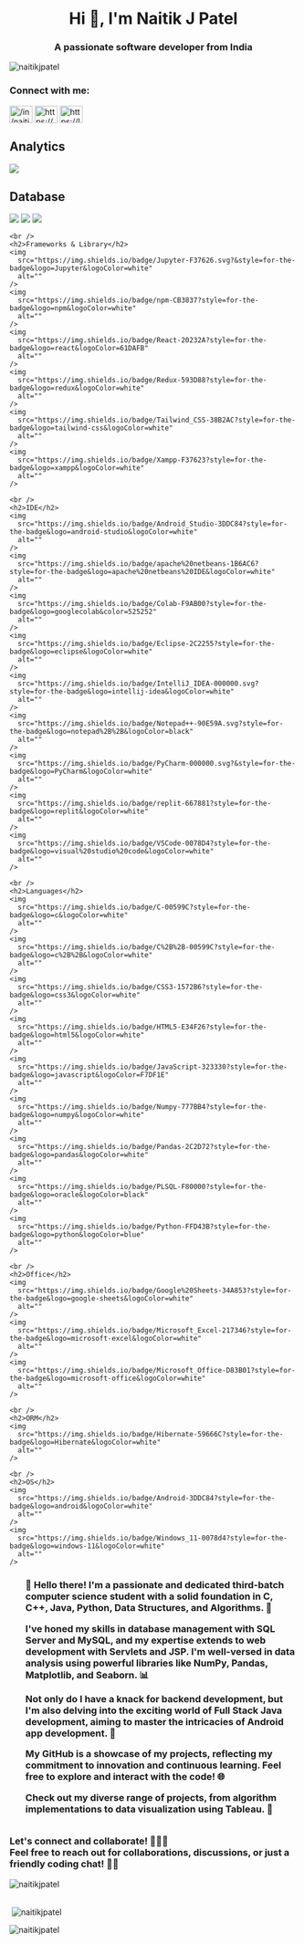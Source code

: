 
<h1 align="center">Hi 👋, I'm Naitik J Patel</h1>
<h3 align="center">A passionate software developer from India</h3>

<p align="left"> <img src="https://komarev.com/ghpvc/?username=naitikjpatel&label=Profile%20views&color=0e75b6&style=flat" alt="naitikjpatel" /> </p>

<h3 align="left">Connect with me:</h3>
<p align="left">
<a href="https://linkedin.com/in//in/naitikjpatel/" target="blank"><img align="center" src="https://raw.githubusercontent.com/rahuldkjain/github-profile-readme-generator/master/src/images/icons/Social/linked-in-alt.svg" alt="/in/naitikjpatel/" height="30" width="40" /></a>
<a href="https://kaggle.com/https://www.kaggle.com/naitikpatel2003" target="blank"><img align="center" src="https://raw.githubusercontent.com/rahuldkjain/github-profile-readme-generator/master/src/images/icons/Social/kaggle.svg" alt="https://www.kaggle.com/naitikpatel2003" height="30" width="40" /></a>
<a href="https://www.leetcode.com/https://leetcode.com/naitik_patel/" target="blank"><img align="center" src="https://raw.githubusercontent.com/rahuldkjain/github-profile-readme-generator/master/src/images/icons/Social/leet-code.svg" alt="https://leetcode.com/naitik_patel/" height="30" width="40" /></a>
</p>

 <h2>Analytics</h2>
    <img
      src="https://img.shields.io/badge/Tableau-E97627?style=for-the-badge&logo=Tableau&logoColor=white"
    />
    <br />
    <h2>Database</h2>
    <img
      src="https://img.shields.io/badge/MySQL-005C84?style=for-the-badge&logo=mysql&logoColor=white"
    />
    <img
      src="https://img.shields.io/badge/Oracle-F80000?style=for-the-badge&logo=Oracle&logoColor=white"
    />
    <img
      src="https://img.shields.io/badge/Sqlite-003B57?style=for-the-badge&logo=sqlite&logoColor=white"
    />

    <br />
    <h2>Frameworks & Library</h2>
    <img
      src="https://img.shields.io/badge/Jupyter-F37626.svg?&style=for-the-badge&logo=Jupyter&logoColor=white"
      alt=""
    />
    <img
      src="https://img.shields.io/badge/npm-CB3837?style=for-the-badge&logo=npm&logoColor=white"
      alt=""
    />
    <img
      src="https://img.shields.io/badge/React-20232A?style=for-the-badge&logo=react&logoColor=61DAFB"
      alt=""
    />
    <img
      src="https://img.shields.io/badge/Redux-593D88?style=for-the-badge&logo=redux&logoColor=white"
      alt=""
    />
    <img
      src="https://img.shields.io/badge/Tailwind_CSS-38B2AC?style=for-the-badge&logo=tailwind-css&logoColor=white"
      alt=""
    />
    <img
      src="https://img.shields.io/badge/Xampp-F37623?style=for-the-badge&logo=xampp&logoColor=white"
      alt=""
    />

    <br />
    <h2>IDE</h2>
    <img
      src="https://img.shields.io/badge/Android_Studio-3DDC84?style=for-the-badge&logo=android-studio&logoColor=white"
      alt=""
    />
    <img
      src="https://img.shields.io/badge/apache%20netbeans-1B6AC6?style=for-the-badge&logo=apache%20netbeans%20IDE&logoColor=white"
      alt=""
    />
    <img
      src="https://img.shields.io/badge/Colab-F9AB00?style=for-the-badge&logo=googlecolab&color=525252"
      alt=""
    />
    <img
      src="https://img.shields.io/badge/Eclipse-2C2255?style=for-the-badge&logo=eclipse&logoColor=white"
      alt=""
    />
    <img
      src="https://img.shields.io/badge/IntelliJ_IDEA-000000.svg?style=for-the-badge&logo=intellij-idea&logoColor=white"
      alt=""
    />
    <img
      src="https://img.shields.io/badge/Notepad++-90E59A.svg?style=for-the-badge&logo=notepad%2B%2B&logoColor=black"
      alt=""
    />
    <img
      src="https://img.shields.io/badge/PyCharm-000000.svg?&style=for-the-badge&logo=PyCharm&logoColor=white"
      alt=""
    />
    <img
      src="https://img.shields.io/badge/replit-667881?style=for-the-badge&logo=replit&logoColor=white"
      alt=""
    />
    <img
      src="https://img.shields.io/badge/VSCode-0078D4?style=for-the-badge&logo=visual%20studio%20code&logoColor=white"
      alt=""
    />

    <br />
    <h2>Languages</h2>
    <img
      src="https://img.shields.io/badge/C-00599C?style=for-the-badge&logo=c&logoColor=white"
      alt=""
    />
    <img
      src="https://img.shields.io/badge/C%2B%2B-00599C?style=for-the-badge&logo=c%2B%2B&logoColor=white"
      alt=""
    />
    <img
      src="https://img.shields.io/badge/CSS3-1572B6?style=for-the-badge&logo=css3&logoColor=white"
      alt=""
    />
    <img
      src="https://img.shields.io/badge/HTML5-E34F26?style=for-the-badge&logo=html5&logoColor=white"
      alt=""
    />
    <img
      src="https://img.shields.io/badge/JavaScript-323330?style=for-the-badge&logo=javascript&logoColor=F7DF1E"
      alt=""
    />
    <img
      src="https://img.shields.io/badge/Numpy-777BB4?style=for-the-badge&logo=numpy&logoColor=white"
      alt=""
    />
    <img
      src="https://img.shields.io/badge/Pandas-2C2D72?style=for-the-badge&logo=pandas&logoColor=white"
      alt=""
    />
    <img
      src="https://img.shields.io/badge/PLSQL-F80000?style=for-the-badge&logo=oracle&logoColor=black"
      alt=""
    />
    <img
      src="https://img.shields.io/badge/Python-FFD43B?style=for-the-badge&logo=python&logoColor=blue"
      alt=""
    />

    <br />
    <h2>Office</h2>
    <img
      src="https://img.shields.io/badge/Google%20Sheets-34A853?style=for-the-badge&logo=google-sheets&logoColor=white"
      alt=""
    />
    <img
      src="https://img.shields.io/badge/Microsoft_Excel-217346?style=for-the-badge&logo=microsoft-excel&logoColor=white"
      alt=""
    />
    <img
      src="https://img.shields.io/badge/Microsoft_Office-D83B01?style=for-the-badge&logo=microsoft-office&logoColor=white"
      alt=""
    />

    <br />
    <h2>ORM</h2>
    <img
      src="https://img.shields.io/badge/Hibernate-59666C?style=for-the-badge&logo=Hibernate&logoColor=white"
      alt=""
    />

    <br />
    <h2>OS</h2>
    <img
      src="https://img.shields.io/badge/Android-3DDC84?style=for-the-badge&logo=android&logoColor=white"
      alt=""
    />
    <img
      src="https://img.shields.io/badge/Windows_11-0078d4?style=for-the-badge&logo=windows-11&logoColor=white"
      alt=""
    />
 </hr>
<h3>
<ul>👋 Hello there! I'm a passionate and dedicated third-batch computer science student with a solid foundation in C, C++, Java, Python, Data Structures, and Algorithms. 🚀
</ul>
<ul>
I've honed my skills in database management with SQL Server and MySQL, and my expertise extends to web development with Servlets and JSP. I'm well-versed in data analysis using powerful libraries like NumPy, Pandas, Matplotlib, and Seaborn. 📊
</ul>
<ul>
Not only do I have a knack for backend development, but I'm also delving into the exciting world of Full Stack Java development, aiming to master the intricacies of Android app development. 📱
</ul>
<ul>
My GitHub is a showcase of my projects, reflecting my commitment to innovation and continuous learning. Feel free to explore and interact with the code! 🌐
</ul>
<ul>
Check out my diverse range of projects, from algorithm implementations to data visualization using Tableau. 🚀
</ul>
</br>
Let's connect and collaborate! 👨‍💻✨
</br>
Feel free to reach out for collaborations, discussions, or just a friendly coding chat! 🚀✨</h3>

<p><img align="left" src="https://github-readme-stats.vercel.app/api/top-langs?username=naitikjpatel&show_icons=true&locale=en&layout=compact" alt="naitikjpatel" /></p>
</br>
</br>
<p>&nbsp;<img align="center" src="https://github-readme-stats.vercel.app/api?username=naitikjpatel&show_icons=true&locale=en" alt="naitikjpatel" /></p>
<p><img align="center" src="https://github-readme-streak-stats.herokuapp.com/?user=naitikjpatel&" alt="naitikjpatel" /></p>

<!--
**naitikjpatel/naitikjpatel** is a ✨ _special_ ✨ repository because its `README.md` (this file) appears on your GitHub profile.

Here are some ideas to get you started:

- 🔭 I’m currently working on ...
- 🌱 I’m currently learning ...
- 👯 I’m looking to collaborate on ...
- 🤔 I’m looking for help with ...
- 💬 Ask me about ...
- 📫 How to reach me: ...
- 😄 Pronouns: ...
- ⚡ Fun fact: ...
-->


